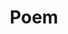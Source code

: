 ---
title: Poem
img: https://res.cloudinary.com/dhodsjwfh/image/upload/v1680235693/poetry_lrt036.jpg
cascade:
  family: regular
  categories: [poem]
  draft: false
---